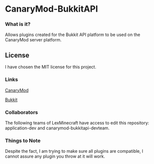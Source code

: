 CanaryMod-BukkitAPI
=======================

### What is it?
Allows plugins created for the Bukkit API platform to be used on the CanaryMod server platform.

## License
I have chosen the MIT license for this project.

### Links
[CanaryMod](https://github.com/CanaryModTeam/CanaryMod)

[Bukkit](https://github.com/Bukkit/Bukkit)

### Collaborators
The following teams of LexMinecraft have access to edit this repository: application-dev and canarymod-bukkitapi-devteam.

### Things to Note
Despite the fact, I am trying to make sure all plugins are compatible, I cannot assure any plugin you throw at it will work.